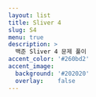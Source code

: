 ```yaml
---
layout: list
title: Sliver 4
slug: S4
menu: true
description: >
  백준 Sliver 4 문제 풀이
accent_color: '#260bd2'
accent_image:
  background: '#202020'
  overlay:    false
---
```



